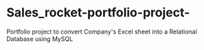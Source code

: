 # Sales_rocket-portfolio-project-
Portfolio project to convert Company's Excel sheet into a Relational Database using MySQL 
